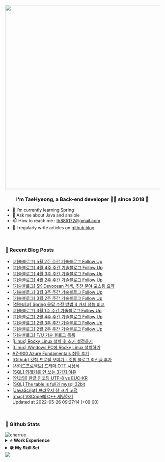 <div align="center">
<img src="https://rishavanand.github.io/static/images/greetings.gif" align="center" height="" width="600" />
</div>  
  

### <div align="center">I'm TaeHyeong, a Back-end developer 👨‍💻 since 2018 🚀</div>  
- 🌱 I’m currently learning Spring  
- 💬 Ask me about Java and ansible
- 📫 How to reach me : th885172@gmail.com
- 📝 I regularly write articles on [github blog](http://Cherrue.github.io/) 
<br/>

### 📝 Recent Blog Posts  
<!-- BLOG-POST-LIST:START -->
- [[기술블로그] 5월 2주 주간 기술블로그 Follow Up
](https://cherrue.github.io/engineering_blog_followup/weekly-tech-blog-follow-up-May-2/) <br>
- [[기술블로그] 4월 4주 주간 기술블로그 Follow Up
](https://cherrue.github.io/engineering_blog_followup/weekly-tech-blog-follow-up-April-4/) <br>
- [[기술블로그] 4월 3주 주간 기술블로그 Follow Up
](https://cherrue.github.io/engineering_blog_followup/searchengine/weekly-tech-blog-follow-up-April-3/) <br>
- [[기술블로그] 4월 2주 주간 기술블로그 Follow Up
](https://cherrue.github.io/engineering_blog_followup/searchengine/weekly-tech-blog-followup-april-2/) <br>
- [[기술블로그] SK Devocean 검색, 추천 분야 포스팅 요약
](https://cherrue.github.io/engineering_blog_followup/searchengine/weekly-tech-blog-sk-search-posts/) <br>
- [[기술블로그] 3월 3주 주간 기술블로그 Follow Up
](https://cherrue.github.io/engineering_blog_followup/searchengine/weekly-tech-blog-follow-up-march3/) <br>
- [[기술블로그] 3월 2주 주간 기술블로그 Follow Up
](https://cherrue.github.io/engineering_blog_followup/searchengine/weekly-tech-blog-follow-up-march2/) <br>
- [[성능비교] Spring 응답 수정 방법 4 가지 성능 비교
](https://cherrue.github.io/spring/benchmark/spring-modify-response-benchmark/) <br>
- [[기술블로그] 3월 1주 주간 기술블로그 Follow Up
](https://cherrue.github.io/engineering_blog_followup/weekly-tech-blog-follow-up/) <br>
- [[기술블로그] 2월 4주 주간 기술블로그 Follow Up
](https://cherrue.github.io/engineering_blog_followup/searchengine/weekly-tech-blog-follow-up/) <br>
- [[기술블로그] 2월 3주 주간 기술블로그 Follow Up
](https://cherrue.github.io/engineering_blog_followup/searchengine/2%EC%9B%943%EC%A3%BC-%EC%A3%BC%EA%B0%84-%EA%B8%B0%EC%88%A0%EB%B8%94%EB%A1%9C%EA%B7%B8-Follow-Up/) <br>
- [[기술블로그] 2월 2주 주간 기술블로그 Follow Up
](https://cherrue.github.io/engineering_blog_followup/searchengine/2%EC%9B%94-2%EC%A3%BC-%EC%A3%BC%EA%B0%84-%EA%B8%B0%EC%88%A0%EB%B8%94%EB%A1%9C%EA%B7%B8-Follow/) <br>
- [[기술블로그] F/U 기술 블로그 목록
](https://cherrue.github.io/engineering_blog_followup/searchengine/FU-%EA%B8%B0%EC%88%A0-%EB%B8%94%EB%A1%9C%EA%B7%B8-%EB%AA%A9%EB%A1%9D/) <br>
- [[Linux] Rocky Linux 설치 후 초기 설정하기
](https://cherrue.github.io/linux/infra/RL-%EC%84%A4%EC%B9%98-%ED%9B%84-%EC%B4%88%EA%B8%B0-%EC%84%A4%EC%A0%95%ED%95%98%EA%B8%B0/) <br>
- [[Linux] Windows PC에 Rocky Linux 설치하기
](https://cherrue.github.io/linux/infra/Windows-PC%EC%97%90-RL8-%EC%84%A4%EC%B9%98/) <br>
- [AZ-900 Azure Fundamentals 취득 후기
](https://cherrue.github.io/azure/azure_fundamentals/AZ-900-Azure-Fundamentals-%EC%B7%A8%EB%93%9D-%ED%9B%84%EA%B8%B0/) <br>
- [[Github] 깃헙 프로필 꾸미기 - 깃헙 블로그 최신글 추가
](https://cherrue.github.io/github/github_blog/github_profile/%EA%B9%83%ED%97%99-%ED%94%84%EB%A1%9C%ED%95%84-%EA%BE%B8%EB%AF%B8%EA%B8%B0-%EA%B9%83%ED%97%99-%EB%B8%94%EB%A1%9C%EA%B7%B8-%EC%B5%9C%EC%8B%A0%EA%B8%80-%EC%B6%94%EA%B0%80/) <br>
- [[사이드프로젝트] 드라마 OTT 시상식
](https://cherrue.github.io/project/drama_vote_platform/%EB%93%9C%EB%9D%BC%EB%A7%88-OTT-%EC%8B%9C%EC%83%81%EC%8B%9D-%EA%B8%B0%ED%9A%8D%EC%84%9C/) <br>
- [[SQL] 외래키를 안 쓰는 3가지 이유
](https://cherrue.github.io/database/%EC%99%B8%EB%9E%98%ED%82%A4%EB%A5%BC-%EC%95%88%EC%93%B0%EB%8A%94-%EC%9D%B4%EC%9C%A0/) <br>
- [[인코딩] 한글 인코딩 UTF-8 vs EUC-KR
](https://cherrue.github.io/setting/%ED%95%9C%EA%B8%80-%EC%9D%B8%EC%BD%94%EB%94%A9-UTF-8-vs-EUC-KR/) <br>
- [[SQL] The table is full과 mysql 32bit
](https://cherrue.github.io/database/MySQL-32bit%EB%8A%94-%EB%B9%85%EB%8D%B0%EC%9D%B4%ED%84%B0%EC%97%90-%EC%93%B0%EB%A9%B4-%EC%95%88-%EB%8F%BC%EC%9A%94!/) <br>
- [[JavaScript] 브라우저 창 크기 고정
](https://cherrue.github.io/javascript/chrome%EC%9D%80-%EC%B0%BD-%ED%81%AC%EA%B8%B0-%EA%B3%A0%EC%A0%95%EC%9D%B4-%EC%95%88-%EB%90%9C%EB%8B%A4/) <br>
- [[mac] VSCode에 C++ 세팅하기
](https://cherrue.github.io/mac/setting/mac-VSCode%EC%97%90-C++-%EC%84%B8%ED%8C%85%ED%95%98%EA%B8%B0/) <br>
Updated at 2022-05-26 09:27:14 (+09:00)<br>
<!-- BLOG-POST-LIST:END -->  

<br/>  

### 📌 Github Stats
<img align="center" src="https://github-readme-stats.vercel.app/api?username=cherrue&show_icons=true&locale=en" alt="cherrue" />

<details>
  <summary><b>⭐ Work Experience</b></summary>
  <div>
    
|Company|period|Project|
|---|---|---|
|Hyundai-Autoever|2021.06 ~ |Develope search engine and API<br/>OpenApi routomap search developer|
|ROKAF|2018.06 ~ 2021.05|Maintain C4I web application<br/>Develope android encryption module|
|Intelligent Contents Lab, Sejong Univ.|2016.01 ~ 2018.01|Study TV drama rating prediction|</div>
</details>

<details>
  <summary><b>🛠️ My Skill Set</b></summary>
<div align="center">  
<img style="margin: 10px" src="https://profilinator.rishav.dev/skills-assets/java-original-wordmark.svg" alt="Java" height="50" />     
<img style="margin: 10px" src="https://profilinator.rishav.dev/skills-assets/springio-icon.svg" alt="Spring" height="50" />  
<img style="margin: 10px" src="https://profilinator.rishav.dev/skills-assets/elasticsearch.png" alt="Elastic Search" height="50" />  
<img style="margin: 10px" src="https://profilinator.rishav.dev/skills-assets/kibana.png" alt="Kibana" height="50" />    
<img style="margin: 10px" src="https://profilinator.rishav.dev/skills-assets/mysql-original-wordmark.svg" alt="MySQL" height="50" />
<img style="margin: 10px" src="https://profilinator.rishav.dev/skills-assets/ansible.png" alt="Ansible" height="50" />  
<img style="margin: 10px" src="https://profilinator.rishav.dev/skills-assets/amazonwebservices-original-wordmark.svg" alt="AWS" height="50" />  
<img style="margin: 10px" src="https://profilinator.rishav.dev/skills-assets/python-original.svg" alt="Python" height="50" />  
<br/>
<img style="margin: 10px" src="https://profilinator.rishav.dev/skills-assets/linux-original.svg" alt="Linux" height="50" />  
<img style="margin: 10px" src="https://profilinator.rishav.dev/skills-assets/gnu_bash-icon.svg" alt="Bash" height="50" />  
<img style="margin: 10px" src="https://profilinator.rishav.dev/skills-assets/git-scm-icon.svg" alt="Git" height="50" />  
<img style="margin: 10px" src="https://profilinator.rishav.dev/skills-assets/oracle-original.svg" alt="Oracle" height="50" />  
<img style="margin: 10px" src="https://profilinator.rishav.dev/skills-assets/android-original-wordmark.svg" alt="Android" height="50" />  
<img style="margin: 10px" src="https://profilinator.rishav.dev/skills-assets/html5-original-wordmark.svg" alt="HTML5" height="50" />
<img style="margin: 10px" src="https://profilinator.rishav.dev/skills-assets/javascript-original.svg" alt="JavaScript" height="50" />  
<br/>  
</div>
</details>


<div align="left">
<img src="https://komarev.com/ghpvc/?username=Cherrue&&style=flat-square" align="center" />
</div>  

